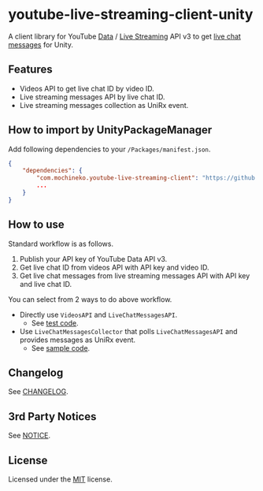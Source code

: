 # youtube-live-streaming-client-unity
A client library for YouTube [Data](https://developers.google.com/youtube/v3/getting-started) / [Live Streaming](https://developers.google.com/youtube/v3/live/docs) API v3 to get [live chat messages](https://developers.google.com/youtube/v3/live/docs/liveChatMessages) for Unity.

## Features

- Videos API to get live chat ID by video ID.
- Live streaming messages API by live chat ID.
- Live streaming messages collection as UniRx event.

## How to import by UnityPackageManager

Add following dependencies to your `/Packages/manifest.json`.

```json
{
    "dependencies": {
        "com.mochineko.youtube-live-streaming-client": "https://github.com/mochi-neko/youtube-live-streaming-client-unity.git?path=/Assets/Mochineko/YouTubeLiveStreamingClient#0.2.2",
        ...
    }
}
```

## How to use

Standard workflow is as follows.

1. Publish your API key of YouTube Data API v3.
2. Get live chat ID from videos API with API key and video ID.
3. Get live chat messages from live streaming messages API with API key and live chat ID.

You can select from 2 ways to do above workflow.
- Directly use `VideosAPI` and `LiveChatMessagesAPI`.
  - See [test code](./Assets/Mochineko/YouTubeLiveStreamingClient.Tests/LiveChatMessagesAPITest.cs).
- Use `LiveChatMessagesCollector` that polls `LiveChatMessagesAPI` and provides messages as UniRx event.
  - See [sample code](./Assets/Mochineko/YouTubeLiveStreamingClient.Samples/LiveChatMessagesCollectionDemo.cs). 

## Changelog

See [CHANGELOG](./CHANGELOG.md).

## 3rd Party Notices

See [NOTICE](./NOTICE.md).

## License

Licensed under the [MIT](./LICENSE) license.
